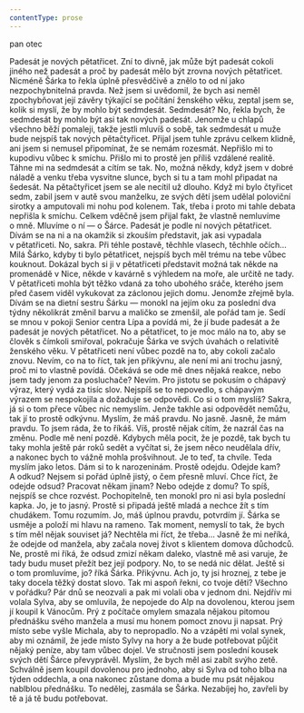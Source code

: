 ```yaml
---
contentType: prose
---
```


<section>

pan otec

Padesát je nových pětatřicet. Zní to divně, jak může být padesát cokoli jiného než padesát a proč by padesát mělo být zrovna nových pětatřicet. Nicméně Šárka to řekla úplně přesvědčivě a znělo to od ní jako nezpochybnitelná pravda. Než jsem si uvědomil, že bych asi neměl zpochybňovat její závěry týkající se počítání ženského věku, zeptal jsem se, kolik si myslí, že by mohlo být sedmdesát. Sedmdesát? No, řekla bych, že sedmdesát by mohlo být asi tak nových padesát. Jenomže u chlapů všechno běží pomaleji, takže jestli mluvíš o sobě, tak sedmdesát u muže bude nejspíš tak nových pětačtyřicet. Přijal jsem tuhle zprávu celkem klidně, ani jsem si nemusel připomínat, že se nemám rozesmát. Nepřišlo mi to kupodivu vůbec k smíchu. Přišlo mi to prostě jen příliš vzdálené realitě. Táhne mi na sedmdesát a cítím se tak. No, možná někdy, když jsem v dobré náladě a venku třeba vysvitne slunce, bych si tu a tam mohl připadat na šedesát. Na pětačtyřicet jsem se ale necítil už dlouho. Když mi bylo čtyřicet sedm, zabil jsem v autě svou manželku, ze svých dětí jsem udělal poloviční sirotky a amputovali mi nohu pod kolenem. Tak, třeba i proto mi tahle debata nepřišla k smíchu. Celkem vděčně jsem přijal fakt, že vlastně nemluvíme o mně. Mluvíme o ní — o Šárce. Padesát je podle ní nových pětatřicet. Dívám se na ni a na okamžik si zkouším představit, jak asi vypadala v pětatřiceti. No, sakra. Při téhle postavě, těchhle vlasech, těchhle očích… Milá Šárko, kdyby ti bylo pětatřicet, nejspíš bych měl trému na tebe vůbec kouknout. Dokázal bych si ji v pětatřiceti představit možná tak někde na promenádě v Nice, někde v kavárně s výhledem na moře, ale určitě ne tady. V pětatřiceti mohla být těžko vdaná za toho ubohého sráče, kterého jsem před časem viděl vykukovat za záclonou jejich domu. Jenomže zřejmě byla. Dívám se na dietní sestru Šárku — monokl na jejím oku za poslední dva týdny několikrát změnil barvu a maličko se zmenšil, ale pořád tam je. Sedí se mnou v pokoji Senior centra Lípa a povídá mi, že jí bude padesát a že padesát je nových pětatřicet. No a pětatřicet, to je moc málo na to, aby se člověk s čímkoli smiřoval, pokračuje Šárka ve svých úvahách o relativitě ženského věku. V pětatřiceti není vůbec pozdě na to, aby cokoli začalo znovu. Nevím, co na to říct, tak jen přikývnu, ale není mi ani trochu jasný, proč mi to vlastně povídá. Očekává se ode mě dnes nějaká reakce, nebo jsem tady jenom za posluchače? Nevím. Pro jistotu se pokusím o chápavý výraz, který vydá za tisíc slov. Nejspíš se to nepovedlo, s chápavým výrazem se nespokojila a dožaduje se odpovědi. Co si o tom myslíš? Sakra, já si o tom přece vůbec nic nemyslím. Jenže takhle asi odpovědět nemůžu, tak jí to prostě odkývnu. Myslím, že máš pravdu. No jasně. Jasně, že mám pravdu. To jsem ráda, že to říkáš. Víš, prostě nějak cítím, že nazrál čas na změnu. Podle mě není pozdě. Kdybych měla pocit, že je pozdě, tak bych tu taky mohla ještě pár roků sedět a vyčítat si, že jsem něco neudělala dřív, a nakonec bych to vážně mohla prošvihnout. Je to teď, ta chvíle. Teda myslím jako letos. Dám si to k narozeninám. Prostě odejdu. Odejde kam? A odkud? Nejsem si pořád úplně jistý, o čem přesně mluví. Chce říct, že odejde odsud? Pracovat někam jinam? Nebo odejde z domu? To spíš, nejspíš se chce rozvést. Pochopitelně, ten monokl pro ni asi byla poslední kapka. Jo, je to jasný. Prostě si připadá ještě mladá a nechce žít s tím chudákem. Tomu rozumím. Jo, máš úplnou pravdu, potvrdím jí. Šárka se usměje a položí mi hlavu na rameno. Tak moment, nemyslí to tak, že bych s tím měl nějak souviset já? Nechtěla mi říct, že třeba… Jasně že mi neříká, že odejde od manžela, aby začala novej život s klientem domova důchodců. Ne, prostě mi říká, že odsud zmizí někam daleko, vlastně mě asi varuje, že tady budu muset přežít bez její podpory. No, to se nedá nic dělat. Ještě si o tom promluvíme, jo? říká Šárka. Přikývnu. Ach jo, ty jsi hroznej, z tebe je taky docela těžký dostat slovo. Tak mi aspoň řekni, co tvoje děti? Všechno v pořádku? Pár dnů se neozvali a pak mi volali oba v jednom dni. Nejdřív mi volala Sylva, aby se omluvila, že nepojede do Alp na dovolenou, kterou jsem jí koupil k Vánocům. Prý z počítače omylem smazala nějakou pitomou přednášku svého manžela a musí mu honem pomoct znovu ji napsat. Prý místo sebe vyšle Michala, aby to nepropadlo. No a vzápětí mi volal synek, aby mi oznámil, že jede místo Sylvy na hory a že bude potřebovat půjčit nějaký peníze, aby tam vůbec dojel. Ve stručnosti jsem poslední kousek svých dětí Šárce převyprávěl. Myslím, že bych měl asi zabít svýho zetě. Schválně jsem koupil dovolenou pro jednoho, aby si Sylva od toho blba na týden oddechla, a ona nakonec zůstane doma a bude mu psát nějakou nablblou přednášku. To nedělej, zasmála se Šárka. Nezabíjej ho, zavřeli by tě a já tě budu potřebovat.

</section>
